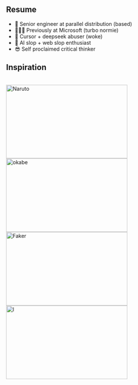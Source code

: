 ## Resume

- 🚀 Senior engineer at parallel distribution (based)
- 🧑🏻‍💼 Previously at Microsoft (turbo normie)
- 🤖 Cursor + deepseek abuser (woke)
- 🤢 AI slop + web slop enthusiast
- 😎 Self proclaimed critical thinker
  
## Inspiration
\
<img src="https://media4.giphy.com/media/v1.Y2lkPTc5MGI3NjExdmp5emtpcGJhaHZvNWRndnIzMms0cmQ2YmF4MDUxeDNmeG9pNmwzYSZlcD12MV9pbnRlcm5hbF9naWZfYnlfaWQmY3Q9Zw/8WpYQ9nWGp2tq/giphy.gif" alt="Naruto" height="200" width="330" />
<img src="https://media1.tenor.com/m/bz2W9Qwqsw0AAAAC/steins-gate-science-adventure.gif" alt="okabe" height="200" width="330" />
<img src="https://media3.giphy.com/media/v1.Y2lkPTc5MGI3NjExazZ1cWVpd2VmZTk3ejRkd3NvdTkxam13dnpqYXp0b3Q5Y2Y5cmwxMyZlcD12MV9naWZzX3NlYXJjaCZjdD1n/j3hqssdFfHkpndO1qP/200.webp" alt="Faker" height="200" width="330"  />
<img src="https://media3.giphy.com/media/v1.Y2lkPTc5MGI3NjExd3F0Y3J2YmJwZTZ5YWNleHQydGx2MmNueHJkMGEyaHVtN2d4dGxqZCZlcD12MV9pbnRlcm5hbF9naWZfYnlfaWQmY3Q9Zw/VrtvDMP4ajo5y/giphy.gif" alt="l" height="200" width="330" />
